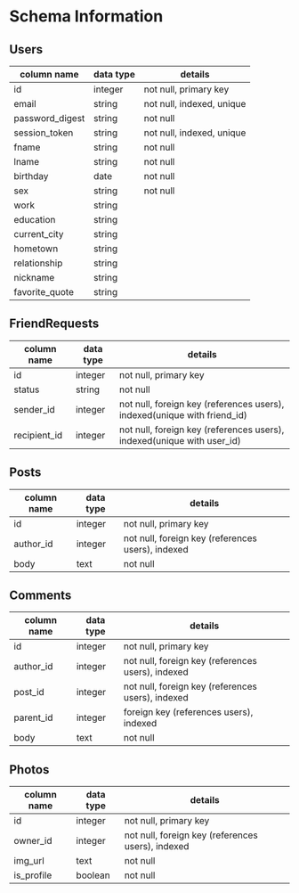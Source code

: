 # Schema Information

## Users
column name     | data type | details
----------------|-----------|-----------------------
id              | integer   | not null, primary key
email           | string    | not null, indexed, unique
password_digest | string    | not null
session_token   | string    | not null, indexed, unique
fname           | string    | not null
lname           | string    | not null
birthday        | date      | not null
sex             | string    | not null
work            | string    |
education       | string    |
current_city    | string    |
hometown        | string    |
relationship    | string    |
nickname        | string    |
favorite_quote  | string    |


## FriendRequests
column name  | data type | details
-------------|-----------|-----------------------
id           | integer   | not null, primary key
status       | string   | not null
sender_id    | integer   | not null, foreign key (references users), indexed(unique with friend_id)
recipient_id | integer   | not null, foreign key (references users), indexed(unique with user_id)

## Posts
column name | data type | details
------------|-----------|-----------------------
id          | integer   | not null, primary key
author_id   | integer   | not null, foreign key (references users), indexed
body        | text      | not null

## Comments
column name | data type | details
------------|-----------|-----------------------
id          | integer   | not null, primary key
author_id   | integer   | not null, foreign key (references users), indexed
post_id     | integer   | not null, foreign key (references users), indexed
parent_id   | integer   | foreign key (references users), indexed
body        | text      | not null

## Photos
column name | data type | details
------------|-----------|-----------------------
id          | integer   | not null, primary key
owner_id    | integer   | not null, foreign key (references users), indexed
img_url     | text      | not null
is_profile  | boolean   | not null
